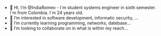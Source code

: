 - 👋 Hi, I’m @IndiaRomeo - I´m student systems engineer in sixth semester. I´m from Colombia. I´m 24 years old.
- 👀 I’m interested in software development, informatic security, ...
- 🌱 I’m currently learning programming, networks, datebase...
- 💞️ I’m looking to collaborate on in what is within my reach...
